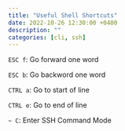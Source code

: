 ```yaml
---
title: "Useful Shell Shortcuts"
date: 2022-10-26 12:30:00 +0400
description: ""
categories: [cli, ssh]
---
```


`ESC f`: Go forward one word

`ESC b`: Go backword one word

`CTRL a`: Go to start of line

`CTRL e`: Go to end of line

`~ C`: Enter SSH Command Mode